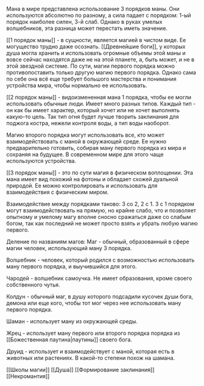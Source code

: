 Мана в мире представлена использование 3 порядков маны. Они используются абсолютно по разному, а сила падает с порядком: 1-ый порядок наиболее силен, 3-й слаб. Однако в руках умелых волшебников, эта разница может перестать иметь значение.

[[1 порядок маны]] - в сущности, является магией в чистом виде. Ее могущество трудно даже осознать. [[Древнейшие боги]], у которых душа могла хранить и использовать огромные объемы этой маны и вовсе сейчас находятся даже не на этой планете, а, быть может, и не в этой звездной системе. По сути, магии первого порядка можно противопоставить только другую магию первого порядка. Однако сама по себе она всё еще требует большого мастерства и понимания устройства мира, чтобы нормально ее использовать.

[[2 порядок маны]] - видоизмененная мана 1 порядка, чтобы ее могли использовать обычные люди. Имеет много разных типов. Каждый тип - он как бы имеет характер, который хочет или не хочет выполнять какую-то цель. Так тип огня будет лучше творить заклинания для поджога костра, нежели контроля воды, а тип воды наоборот.

Магию второго порядка могут использовать все, кто может взаимодействовать с маной в окружающей среде. Ее нужно предварительно готовить, собирая ману первого порядка из мира и сохраняя на будущее. В современном мире для этого чаще используются устройства.

[[3 порядок маны]] - это по сути магия в физическом воплощении. Эта мана имеет вид похожий на фотоны и обладает схожей дуальной природой. Ее можно контролировать и использовать для взаимодействия с физическим миром.

Взаимодействие между порядками таково: 3 со 2, 2 с 1. 3 с 1 порядком могут взаимодействовать на прямую, но крайне слабо, что и позволяет опытному и умелому магу вполне сносно сражаться даже со слабым богом, так как последний не может просто взять и убрать любую магию первого.

Деление по названиям магов:
Маг - обычный, образованный в сфере магии человек, использующий ману 3 порядка.

Волшебник - человек, который родился с возможностью использовать ману первого порядка, и выучившийся для этого.

Чародей - волшебник самоучка. Не имеет образования, кроме своего собственного чутья.

Колдун - обычный маг, в душу которого подсадили кусочек души бога, демона или еще кого, чтобы тот мог через нее использовать ману первого порядка.

Шаман - использует ману из окружающей среды.

Жрец - использует ману первого или второго порядка порядка из [[Божественная паутина|паутины]] своего бога.

Друид - использует и взаимодействует с маной, которая есть в животных или растениях. В какой-то степени похож на шамана.

[[Школы магии]]
[[Душа]]
[[Формирование заклинания]]
[[Некромантия]]